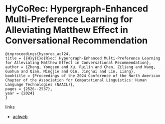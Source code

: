 # HyCoRec: Hypergraph-Enhanced Multi-Preference Learning for Alleviating Matthew Effect in Conversational Recommendation

```
@inproceedings{hycorec_acl24,
title = {{H}y{C}o{R}ec: Hypergraph-Enhanced Multi-Preference Learning for Alleviating Matthew Effect in Conversational Recommendation},
author = {Zheng, Yongsen and Xu, Ruilin and Chen, Ziliang and Wang, Guohua and Qian, Mingjie and Qin, Jinghui and Lin, Liang},
booktitle = {Proceedings of the 2024 Conference of the North American Chapter of the Association for Computational Linguistics: Human Language Technologies (NAACL)},
pages = {2526--2537},
year = {2024}
}
```

links
- [aclweb](https://aclanthology.org/2024.acl-long.138)
